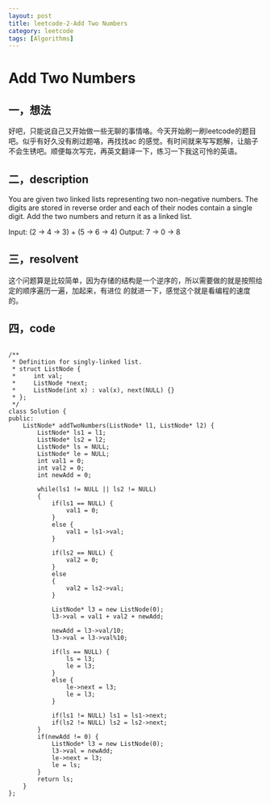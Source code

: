 ```yaml
---
layout: post
title: leetcode-2-Add Two Numbers
category: leetcode
tags: [Algorithms]
---
```


# Add Two Numbers

## 一，想法

好吧，只能说自己又开始做一些无聊的事情咯。今天开始刷一刷leetcode的题目吧。似乎有好久没有刷过题咯，再找找ac
的感觉。有时间就来写写题解，让脑子不会生锈吧。顺便每次写完，再英文翻译一下，练习一下我这可怜的英语。

## 二，description

You are given two linked lists representing two non-negative numbers. The digits are 
stored in reverse order and each of their nodes contain a single digit. Add the two 
numbers and return it as a linked list.

Input: (2 -> 4 -> 3) + (5 -> 6 -> 4)
Output: 7 -> 0 -> 8

## 三，resolvent

这个问题算是比较简单，因为存储的结构是一个逆序的，所以需要做的就是按照给定的顺序遍历一遍，加起来，有进位
的就进一下，感觉这个就是看编程的速度的。

## 四，code
<pre>
<code>
/**
 * Definition for singly-linked list.
 * struct ListNode {
 *     int val;
 *     ListNode *next;
 *     ListNode(int x) : val(x), next(NULL) {}
 * };
 */
class Solution {
public:
    ListNode* addTwoNumbers(ListNode* l1, ListNode* l2) {
        ListNode* ls1 = l1;
        ListNode* ls2 = l2;
        ListNode* ls = NULL;
        ListNode* le = NULL;
        int val1 = 0;
        int val2 = 0;
        int newAdd = 0;
        
        while(ls1 != NULL || ls2 != NULL)
        {
            if(ls1 == NULL) {
                val1 = 0;
            }
            else {
                val1 = ls1->val;
            }
            
            if(ls2 == NULL) {
                val2 = 0;
            }
            else 
            {
                val2 = ls2->val;
            }
            
            ListNode* l3 = new ListNode(0);
            l3->val = val1 + val2 + newAdd;

            newAdd = l3->val/10;
            l3->val = l3->val%10;
            
            if(ls == NULL) {
                ls = l3;
                le = l3;
            }
            else {
                le->next = l3;
                le = l3;
            }
            
            if(ls1 != NULL) ls1 = ls1->next;
            if(ls2 != NULL) ls2 = ls2->next;
        }
        if(newAdd != 0) {
            ListNode* l3 = new ListNode(0);
            l3->val = newAdd;
            le->next = l3;
            le = ls;
        }
        return ls;
    }
};
</code>
</pre>

